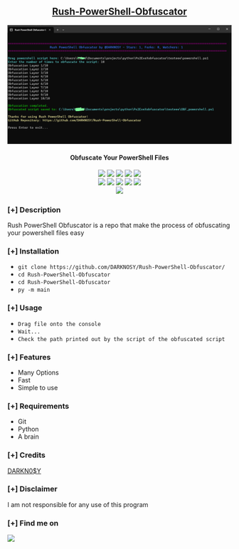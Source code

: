 <h2 align="center"><u>Rush-PowerShell-Obfuscator</u></h2>

![Obfuscate Your PowerShell Files](https://github.com/DARKNOSY/Rush-PowerShell-Obfuscator/blob/main/Example/powershell.png?raw=true)
<h4 align="center"> Obfuscate Your PowerShell Files </h4>

<p align="center">
    <img src="https://img.shields.io/github/stars/DARKNOSY/Rush-PowerShell-Obfuscator?style=for-the-badge&color=orange">
    <img src="https://img.shields.io/github/forks/DARKNOSY/Rush-PowerShell-Obfuscator?style=for-the-badge&color=purple">
    <img src="https://img.shields.io/github/license/DARKNOSY/Rush-PowerShell-Obfuscator?style=for-the-badge&color=blue">
    <img src="https://img.shields.io/github/issues/DARKNOSY/Rush-PowerShell-Obfuscator?style=for-the-badge&color=red">
    <img src="https://img.shields.io/github/contributors/DARKNOSY/Rush-PowerShell-Obfuscator?style=for-the-badge&color=cyan">
<br>
    <img src="https://img.shields.io/badge/Author-DARKNOSY-magenta?style=flat-square">
    <img src="https://img.shields.io/badge/Open%20Source-Yes-orange?style=flat-square">
    <img src="https://img.shields.io/badge/Maintained-Yes-cyan?style=flat-square">
    <img src="https://img.shields.io/badge/Made%20In-France-green?style=flat-square">
    <img src="https://img.shields.io/badge/Written%20In-Python-blue?style=flat-square">
<br>
    <img src="https://github-readme-stats.vercel.app/api/pin/?username=DARKNOSY&repo=Rush-PowerShell-Obfuscator&theme=synthwave">
</p>

### [+] Description
Rush PowerShell Obfuscator is a repo that make the process of obfuscating your powershell files easy

### [+] Installation
 - `git clone https://github.com/DARKNOSY/Rush-PowerShell-Obfuscator/`
 - `cd Rush-PowerShell-Obfuscator`
 - `cd Rush-PowerShell-Obfuscator`
 - `py -m main`

### [+] Usage
 - `Drag file onto the console`
 - `Wait...`
 - `Check the path printed out by the script of the obfuscated script`

### [+] Features
 - Many Options
 - Fast
 - Simple to use

### [+] Requirements
 - Git
 - Python
 - A brain

### [+] Credits 
<a href="https://github.com/DARKNOSY/Rush-PowerShell-Obfuscator">DARKN0$Y</a>

### [+] Disclaimer 
I am not responsible for any use of this program

### [+] Find me on 
<a href="mailto:dark.help87@yahoo.com" target="_blank"><img src="https://img.shields.io/badge/Email-dark.help87@yahoo.com-blue?style=for-the-badge&logo=gmail"></a>

